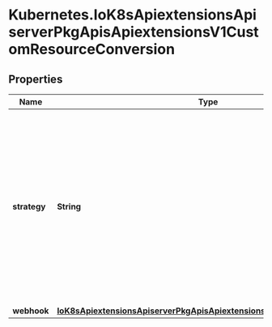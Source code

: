 # Kubernetes.IoK8sApiextensionsApiserverPkgApisApiextensionsV1CustomResourceConversion

## Properties

Name | Type | Description | Notes
------------ | ------------- | ------------- | -------------
**strategy** | **String** | strategy specifies how custom resources are converted between versions. Allowed values are: - &#x60;\&quot;None\&quot;&#x60;: The converter only change the apiVersion and would not touch any other field in the custom resource. - &#x60;\&quot;Webhook\&quot;&#x60;: API Server will call to an external webhook to do the conversion. Additional information   is needed for this option. This requires spec.preserveUnknownFields to be false, and spec.conversion.webhook to be set. | 
**webhook** | [**IoK8sApiextensionsApiserverPkgApisApiextensionsV1WebhookConversion**](IoK8sApiextensionsApiserverPkgApisApiextensionsV1WebhookConversion.md) |  | [optional] 


